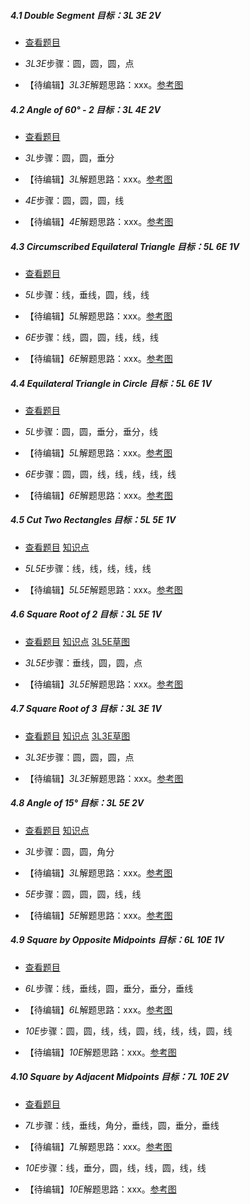 ##### 4.1 Double Segment *目标：3L 3E 2V*
- [查看题目](images/level/c-double-seg.png) 
+ *3L3E*步骤：圆，圆，圆，点
- 【待编辑】*3L3E*解题思路：xxx。[参考图](images/solved/4.1.3L3E.png)


##### 4.2 Angle of 60° - 2 *目标：3L 4E 2V*
- [查看题目](images/level/angle60-drop.png) 
+ *3L*步骤：圆，圆，垂分
- 【待编辑】*3L*解题思路：xxx。[参考图](images/solved/4.2.3L.png)
+ *4E*步骤：圆，圆，圆，线
- 【待编辑】*4E*解题思路：xxx。[参考图](images/solved/4.2.4E.png)


##### 4.3 Circumscribed Equilateral Triangle *目标：5L 6E 1V*
- [查看题目](images/level/equilateral-about-circle.png) 
+ *5L*步骤：线，垂线，圆，线，线
- 【待编辑】*5L*解题思路：xxx。[参考图](images/solved/4.3.5L.png)
+ *6E*步骤：线，圆，圆，线，线，线
- 【待编辑】*6E*解题思路：xxx。[参考图](images/solved/4.3.6E.png)


##### 4.4 Equilateral Triangle in Circle *目标：5L 6E 1V*
- [查看题目](images/level/equilateral-in-circle.png) 
+ *5L*步骤：圆，圆，垂分，垂分，线
- 【待编辑】*5L*解题思路：xxx。[参考图](images/solved/4.4.5L.png)
+ *6E*步骤：圆，圆，线，线，线，线，线
- 【待编辑】*6E*解题思路：xxx。[参考图](images/solved/4.4.6E.png)


##### 4.5 Cut Two Rectangles *目标：5L 5E 1V*
- [查看题目](images/level/cut2-rectangles.png) [知识点](images/hints/Fact-RectCenter.png) 
+ *5L5E*步骤：线，线，线，线，线
- 【待编辑】*5L5E*解题思路：xxx。[参考图](images/solved/4.5.5L5E.png)


##### 4.6 Square Root of 2 *目标：3L 5E 1V*
- [查看题目](images/level/sqrt2.png) [知识点](images/hints/Fact-Pythagoras.png) [3L5E草图](images/hints/Draft-Sqrt2.png) 
+ *3L5E*步骤：垂线，圆，圆，点
- 【待编辑】*3L5E*解题思路：xxx。[参考图](images/solved/4.6.3L5E.png)


##### 4.7 Square Root of 3 *目标：3L 3E 1V*
- [查看题目](images/level/sqrt3.png) [知识点](images/hints/Fact-Pythagoras.png) [3L3E草图](images/hints/Draft-Sqrt3.png) 
+ *3L3E*步骤：圆，圆，圆，点
- 【待编辑】*3L3E*解题思路：xxx。[参考图](images/solved/4.7.3L3E.png)


##### 4.8 Angle of 15° *目标：3L 5E 2V*
- [查看题目](images/level/angle15.png) [知识点](images/hints/Fact-CentralAngle.png) 
+ *3L*步骤：圆，圆，角分
- 【待编辑】*3L*解题思路：xxx。[参考图](images/solved/4.8.3L.png)
+ *5E*步骤：圆，圆，圆，线，线
- 【待编辑】*5E*解题思路：xxx。[参考图](images/solved/4.8.5E.png)


##### 4.9 Square by Opposite Midpoints *目标：6L 10E 1V*
- [查看题目](images/level/square-by-opp-midpoints.png) 
+ *6L*步骤：线，垂线，圆，垂分，垂分，垂线
- 【待编辑】*6L*解题思路：xxx。[参考图](images/solved/4.9.6L.png)
+ *10E*步骤：圆，圆，线，线，圆，线，线，线，圆，线
- 【待编辑】*10E*解题思路：xxx。[参考图](images/solved/4.9.10E.png)


##### 4.10 Square by Adjacent Midpoints *目标：7L 10E 2V*
- [查看题目](images/level/square-by-adj-midpoints.png) 
+ *7L*步骤：线，垂线，角分，垂线，圆，垂分，垂线
- 【待编辑】*7L*解题思路：xxx。[参考图](images/solved/4.10.7L.png)
+ *10E*步骤：线，垂分，圆，线，线，圆，线，线
- 【待编辑】*10E*解题思路：xxx。[参考图](images/solved/4.10.10E.png)


